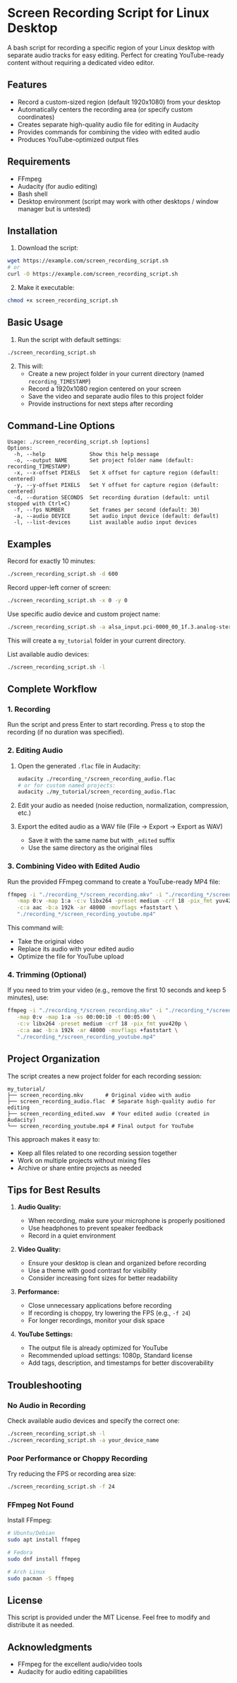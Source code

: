 # Screen Recording Script for Linux Desktop

A bash script for recording a specific region of your Linux desktop with separate audio tracks for easy editing. Perfect for creating YouTube-ready content without requiring a dedicated video editor.

## Features

- Record a custom-sized region (default 1920x1080) from your desktop
- Automatically centers the recording area (or specify custom coordinates)
- Creates separate high-quality audio file for editing in Audacity
- Provides commands for combining the video with edited audio
- Produces YouTube-optimized output files

## Requirements

- FFmpeg
- Audacity (for audio editing)
- Bash shell
- Desktop environment (script may work with other desktops / window manager but is untested)

## Installation

1. Download the script:

```bash
wget https://example.com/screen_recording_script.sh
# or
curl -O https://example.com/screen_recording_script.sh
```

2. Make it executable:

```bash
chmod +x screen_recording_script.sh
```

## Basic Usage

1. Run the script with default settings:

```bash
./screen_recording_script.sh
```

2. This will:
   - Create a new project folder in your current directory (named `recording_TIMESTAMP`)
   - Record a 1920x1080 region centered on your screen
   - Save the video and separate audio files to this project folder
   - Provide instructions for next steps after recording

## Command-Line Options

```
Usage: ./screen_recording_script.sh [options]
Options:
  -h, --help              Show this help message
  -o, --output NAME       Set project folder name (default: recording_TIMESTAMP)
  -x, --x-offset PIXELS   Set X offset for capture region (default: centered)
  -y, --y-offset PIXELS   Set Y offset for capture region (default: centered)
  -d, --duration SECONDS  Set recording duration (default: until stopped with Ctrl+C)
  -f, --fps NUMBER        Set frames per second (default: 30)
  -a, --audio DEVICE      Set audio input device (default: default)
  -l, --list-devices      List available audio input devices
```

## Examples

Record for exactly 10 minutes:
```bash
./screen_recording_script.sh -d 600
```

Record upper-left corner of screen:
```bash
./screen_recording_script.sh -x 0 -y 0
```

Use specific audio device and custom project name:
```bash
./screen_recording_script.sh -a alsa_input.pci-0000_00_1f.3.analog-stereo -o my_tutorial
```
This will create a `my_tutorial` folder in your current directory.

List available audio devices:
```bash
./screen_recording_script.sh -l
```

## Complete Workflow

### 1. Recording

Run the script and press Enter to start recording. Press `q` to stop the recording (if no duration was specified).

### 2. Editing Audio

1. Open the generated `.flac` file in Audacity:
   ```bash
   audacity ./recording_*/screen_recording_audio.flac
   # or for custom named projects:
   audacity ./my_tutorial/screen_recording_audio.flac
   ```

2. Edit your audio as needed (noise reduction, normalization, compression, etc.)

3. Export the edited audio as a WAV file (File → Export → Export as WAV)
   - Save it with the same name but with `_edited` suffix
   - Use the same directory as the original files

### 3. Combining Video with Edited Audio

Run the provided FFmpeg command to create a YouTube-ready MP4 file:

```bash
ffmpeg -i "./recording_*/screen_recording.mkv" -i "./recording_*/screen_recording_edited.wav" \
   -map 0:v -map 1:a -c:v libx264 -preset medium -crf 18 -pix_fmt yuv420p \
   -c:a aac -b:a 192k -ar 48000 -movflags +faststart \
   "./recording_*/screen_recording_youtube.mp4"
```

This command will:
- Take the original video
- Replace its audio with your edited audio
- Optimize the file for YouTube upload

### 4. Trimming (Optional)

If you need to trim your video (e.g., remove the first 10 seconds and keep 5 minutes), use:

```bash
ffmpeg -i "./recording_*/screen_recording.mkv" -i "./recording_*/screen_recording_edited.wav" \
   -map 0:v -map 1:a -ss 00:00:10 -t 00:05:00 \
   -c:v libx264 -preset medium -crf 18 -pix_fmt yuv420p \
   -c:a aac -b:a 192k -ar 48000 -movflags +faststart \
   "./recording_*/screen_recording_youtube.mp4"
```

## Project Organization

The script creates a new project folder for each recording session:

```
my_tutorial/
├── screen_recording.mkv       # Original video with audio
├── screen_recording_audio.flac  # Separate high-quality audio for editing
├── screen_recording_edited.wav  # Your edited audio (created in Audacity)
└── screen_recording_youtube.mp4 # Final output for YouTube
```

This approach makes it easy to:
- Keep all files related to one recording session together
- Work on multiple projects without mixing files
- Archive or share entire projects as needed

## Tips for Best Results

1. **Audio Quality:**
   - When recording, make sure your microphone is properly positioned
   - Use headphones to prevent speaker feedback
   - Record in a quiet environment

2. **Video Quality:**
   - Ensure your desktop is clean and organized before recording
   - Use a theme with good contrast for visibility
   - Consider increasing font sizes for better readability

3. **Performance:**
   - Close unnecessary applications before recording
   - If recording is choppy, try lowering the FPS (e.g., `-f 24`)
   - For longer recordings, monitor your disk space

4. **YouTube Settings:**
   - The output file is already optimized for YouTube
   - Recommended upload settings: 1080p, Standard license
   - Add tags, description, and timestamps for better discoverability

## Troubleshooting

### No Audio in Recording

Check available audio devices and specify the correct one:
```bash
./screen_recording_script.sh -l
./screen_recording_script.sh -a your_device_name
```

### Poor Performance or Choppy Recording

Try reducing the FPS or recording area size:
```bash
./screen_recording_script.sh -f 24
```

### FFmpeg Not Found

Install FFmpeg:
```bash
# Ubuntu/Debian
sudo apt install ffmpeg

# Fedora
sudo dnf install ffmpeg

# Arch Linux
sudo pacman -S ffmpeg
```

## License

This script is provided under the MIT License. Feel free to modify and distribute it as needed.

## Acknowledgments

- FFmpeg for the excellent audio/video tools
- Audacity for audio editing capabilities
